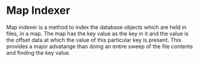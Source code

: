 # Map Indexer

Map indexer is a method to index the database objects which are held in files, in a map. The map has the key value as the key in it and the value is the offset data at which the value of this particular key is present.
This provides a major advatange than doing an entire sweep of the file contents and finding the key value.